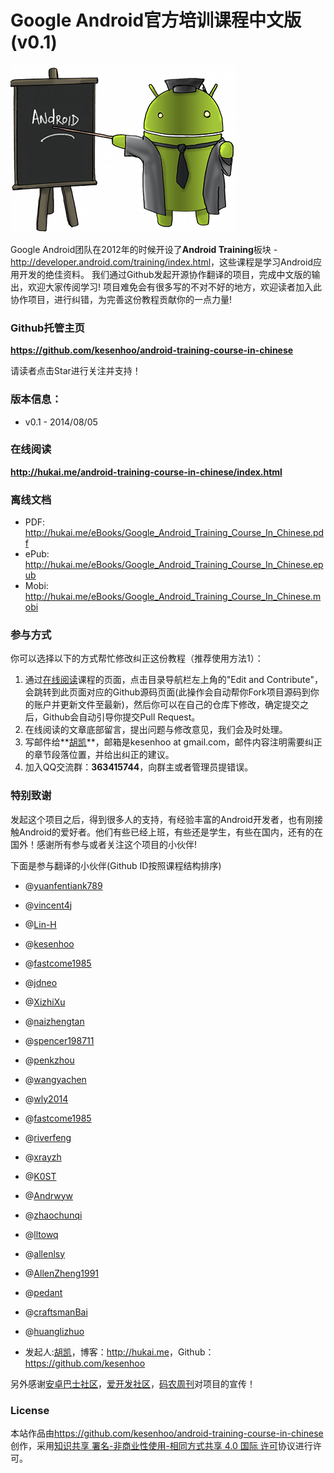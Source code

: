 # Google Android官方培训课程中文版(v0.1)

![Android Training](android_training.jpg)

Google Android团队在2012年的时候开设了**Android Training**板块 - <http://developer.android.com/training/index.html>，这些课程是学习Android应用开发的绝佳资料。
我们通过Github发起开源协作翻译的项目，完成中文版的输出，欢迎大家传阅学习!
项目难免会有很多写的不对不好的地方，欢迎读者加入此协作项目，进行纠错，为完善这份教程贡献你的一点力量!

### Github托管主页

**<https://github.com/kesenhoo/android-training-course-in-chinese>**

请读者点击Star进行关注并支持！

### 版本信息：

* v0.1 - 2014/08/05

### 在线阅读

**<http://hukai.me/android-training-course-in-chinese/index.html>**

### 离线文档

* PDF: <http://hukai.me/eBooks/Google_Android_Training_Course_In_Chinese.pdf>
* ePub: <http://hukai.me/eBooks/Google_Android_Training_Course_In_Chinese.epub>
* Mobi: <http://hukai.me/eBooks/Google_Android_Training_Course_In_Chinese.mobi>

### 参与方式

你可以选择以下的方式帮忙修改纠正这份教程（推荐使用方法1）：

1. 通过[在线阅读](http://hukai.me/android-training-course-in-chinese/index.html)课程的页面，点击目录导航栏左上角的"Edit and Contribute"，会跳转到此页面对应的Github源码页面(此操作会自动帮你Fork项目源码到你的账户并更新文件至最新)，然后你可以在自己的仓库下修改，确定提交之后，Github会自动引导你提交Pull Request。
2. 在线阅读的文章底部留言，提出问题与修改意见，我们会及时处理。
3. 写邮件给**[胡凯](http://hukai.me)**，邮箱是kesenhoo at gmail.com，邮件内容注明需要纠正的章节段落位置，并给出纠正的建议。
4. 加入QQ交流群：**363415744**，向群主或者管理员提错误。

### 特别致谢

发起这个项目之后，得到很多人的支持，有经验丰富的Android开发者，也有刚接触Android的爱好者。他们有些已经上班，有些还是学生，有些在国内，还有的在国外！感谢所有参与或者关注这个项目的小伙伴!

下面是参与翻译的小伙伴(Github ID按照课程结构排序)

* @[yuanfentiank789](https://github.com/yuanfentiank789)
* @[vincent4j](https://github.com/vincent4j)
* @[Lin-H](https://github.com/Lin-H)
* @[kesenhoo](https://github.com/kesenhoo)
* @[fastcome1985](https://github.com/fastcome1985)
* @[jdneo](https://github.com/jdneo)
* @[XizhiXu](https://github.com/XizhiXu)
* @[naizhengtan](https://github.com/naizhengtan)
* @[spencer198711](https://github.com/spencer198711)
* @[penkzhou](https://github.com/penkzhou)
* @[wangyachen](https://github.com/wangyachen)
* @[wly2014](https://github.com/wly2014)
* @[fastcome1985](https://github.com/fastcome1985)
* @[riverfeng](https://github.com/riverfeng)
* @[xrayzh](https://github.com/xrayzh)
* @[K0ST](https://github.com/K0ST)
* @[Andrwyw](https://github.com/Andrwyw)
* @[zhaochunqi](https://github.com/zhaochunqi)
* @[lltowq](https://github.com/lltowq)
* @[allenlsy](https://github.com/allenlsy)
* @[AllenZheng1991](https://github.com/AllenZheng1991)
* @[pedant](https://github.com/pedant)
* @[craftsmanBai](https://github.com/craftsmanBai)
* @[huanglizhuo](https://github.com/huanglizhuo)


* 发起人:[胡凯](<http://hukai.me>)，博客：<http://hukai.me>，Github：<https://github.com/kesenhoo>
  
另外感谢[安卓巴士社区](http://www.apkbus.com)，[爱开发社区](http://akaifa.com)，[码农周刊](http://weekly.manong.io)对项目的宣传！

### License
本站作品由<https://github.com/kesenhoo/android-training-course-in-chinese>创作，采用[知识共享 署名-非商业性使用-相同方式共享 4.0 国际 许可](http://creativecommons.org/licenses/by-nc-sa/4.0/)协议进行许可。
